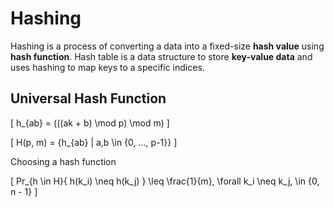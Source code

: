 # Hashing

Hashing is a process of converting a data into a fixed-size **hash value** using **hash function**. Hash table is a data structure to store **key-value data** and uses hashing to map keys to a specific indices.

## Universal Hash Function

\[
h_{ab} = (((ak + b) \mod p) \mod m)
\]

\[
H(p, m) = \{h_{ab} | a,b \in \{0, ..., p-1\}\}
\]

Choosing a hash function

\[
Pr_{h \in H}\{ h(k_i) \neq h(k_j) \} \leq \frac{1}{m}, \forall k_i \neq k_j, \in \{0, n - 1\}
\]
